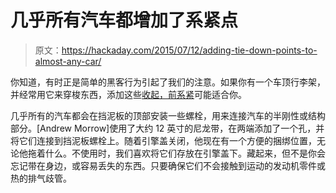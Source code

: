 # 几乎所有汽车都增加了系紧点

> 原文：<https://hackaday.com/2015/07/12/adding-tie-down-points-to-almost-any-car/>

你知道，有时正是简单的黑客行为引起了我们的注意。如果你有一个车顶行李架，并经常用它来穿梭东西，添加这些[收起，前系紧](http://www.yakangler.com/kayak-rigging/item/3660-tie-downs-securing-your-kayak-for-transport)可能适合你。

几乎所有的汽车都会在挡泥板的顶部安装一些螺栓，用来连接汽车的半刚性或结构部分。[Andrew Morrow]使用了大约 12 英寸的尼龙带，在两端添加了一个孔，并将它们连接到挡泥板螺栓上。随着引擎盖关闭，他现在有一个方便的捆绑位置，无论他拖着什么。不使用时，我们喜欢将它们存放在引擎盖下。藏起来，但不是你会忘记带在身边，或容易丢失的东西。只要确保它们不会接触到运动的发动机零件或热的排气歧管。